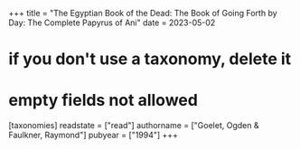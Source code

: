 +++
title = "The Egyptian Book of the Dead: The Book of Going Forth by Day: The Complete Papyrus of Ani"
date = 2023-05-02
# if you don't use a taxonomy, delete it
# empty fields not allowed
[taxonomies]
  readstate = ["read"]
  authorname = ["Goelet, Ogden & Faulkner, Raymond"]
  pubyear = ["1994"]
+++

